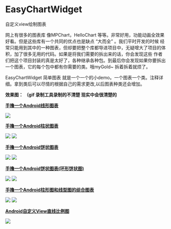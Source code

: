 # EasyChartWidget
自定义view绘制图表

网上有很多的图表库 像MPChart，HelloChart 等等。非常好用，功能动画全效果好看。但是这些库有一个共同的优点也是缺点 “大而全” 。我们平时开发的时候
经常只能用到其中的一种图表，但却要把整个库都导进项目中，无疑增大了项目的体积，加了很多无用的代码。如果是将我们需要的拆出来的话，你会发现这些
作者们把这个项目封装的真是太好了，各种继承各种包。到最后你会发现如果你要拆出一个图表，它的每个包中都有你需要的类。哦myGold~ 拆着拆着就烦了。

EasyChartWidget 简单图表 就是一个一个的小demo。一个图表一个类。注释详细。拿到类后可以尽情的根据自己的需求更改,以后图表种类还会增加。

**效果图：  （gif 录制工具录制的不清楚 现实中会很清楚的**

 [**手撸一个Android线形图表**](http://blog.csdn.net/mingyunxiaohai/article/details/52461774)
 
 ![](https://github.com/chsmy/EasyChartWidget/blob/master/images/m4.gif)
 
 [**手撸一个Android柱状图表**](http://blog.csdn.net/mingyunxiaohai/article/details/52471358)
 
 ![](https://github.com/chsmy/EasyChartWidget/blob/master/images/m1.gif)
 ![](https://github.com/chsmy/EasyChartWidget/blob/master/images/bar3.gif)
 
 [**手撸一个Android饼状图表**](http://blog.csdn.net/mingyunxiaohai/article/details/52597823)
 
 ![](https://github.com/chsmy/EasyChartWidget/blob/master/images/e3.gif)
 ![](https://github.com/chsmy/EasyChartWidget/blob/master/images/e33.jpg)

 [**手撸一个Android饼状图表(环形饼状图)**](http://blog.csdn.net/mingyunxiaohai/article/details/58072555)

 ![](https://github.com/chsmy/EasyChartWidget/blob/master/images/e44.jpg)
 ![](https://github.com/chsmy/EasyChartWidget/blob/master/images/e55.jpg)
 
 [**手撸一个Android柱形图和线型图的组合图表**](http://blog.csdn.net/mingyunxiaohai/article/details/78551279)
 
  ![](https://github.com/chsmy/EasyChartWidget/blob/master/images/e6.gif)
  ![](https://github.com/chsmy/EasyChartWidget/blob/master/images/e66.jpg)
 
 [ **Android自定义View直线比例图**](http://blog.csdn.net/mingyunxiaohai/article/details/52780953)
 
 ![](https://github.com/chsmy/EasyChartWidget/blob/master/images/189.png)
 
